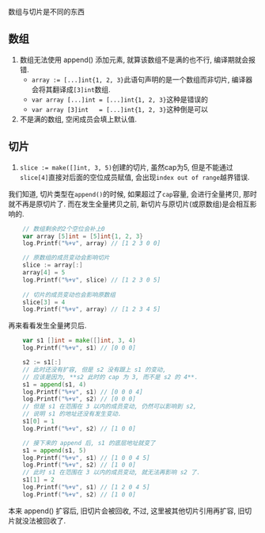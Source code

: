 
数组与切片是不同的东西

## 数组

1. 数组无法使用 append() 添加元素, 就算该数组不是满的也不行, 编译期就会报错.
    - `array := [...]int{1, 2, 3}`此语句声明的是一个数组而非切片, 编译器会将其翻译成`[3]int`数组.
    - `var array [...]int = [...]int{1, 2, 3}`这种是错误的
    - `var array [3]int   = [...]int{1, 2, 3}`这种倒是可以
2. 不是满的数组, 空闲成员会填上默认值.

## 切片

1. `slice := make([]int, 3, 5)`创建的切片, 虽然cap为5, 但是不能通过`slice[4]`直接对后面的空位成员赋值, 会出现`index out of range`越界错误.

我们知道, 切片类型在`append()`的时候, 如果超过了`cap`容量, 会进行全量拷贝, 那时就不再是原切片了. 而在发生全量拷贝之前, 新切片与原切片(或原数组)是会相互影响的.

```go
	// 数组剩余的2个空位会补上0
	var array [5]int = [5]int{1, 2, 3}
	log.Printf("%+v", array) // [1 2 3 0 0]

	// 原数组的成员变动会影响切片
	slice := array[:]
	array[4] = 5
	log.Printf("%+v", slice) // [1 2 3 0 5]
	
	// 切片的成员变动也会影响原数组
	slice[3] = 4
	log.Printf("%+v", array) // [1 2 3 4 5]
```

再来看看发生全量拷贝后.

```go
	var s1 []int = make([]int, 3, 4)
	log.Printf("%+v", s1) // [0 0 0]

	s2 := s1[:]
	// 此时还没有扩容, 但是 s2 没有跟上 s1 的变动,
	// 应该是因为, **s2 此时的 cap 为 3, 而不是 s2 的 4**.
	s1 = append(s1, 4)
	log.Printf("%+v", s1) // [0 0 0 4]
	log.Printf("%+v", s2) // [0 0 0]
	// 但是 s1 在范围在 3 以内的成员变动, 仍然可以影响到 s2,
	// 说明 s1 的地址还没有发生变动.
	s1[0] = 1
	log.Printf("%+v", s2) // [1 0 0]

	// 接下来的 append 后, s1 的底层地址就变了
	s1 = append(s1, 5)
	log.Printf("%+v", s1) // [1 0 0 4 5]
	log.Printf("%+v", s2) // [1 0 0]
	// 此时 s1 在范围在 3 以内的成员变动, 就无法再影响 s2 了.
	s1[1] = 2
	log.Printf("%+v", s1) // [1 2 0 4 5]
	log.Printf("%+v", s2) // [1 0 0]
```

本来 append() 扩容后, 旧切片会被回收, 不过, 这里被其他切片引用再扩容, 旧切片就没法被回收了.
